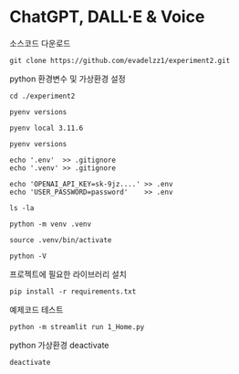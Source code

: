 
# ChatGPT, DALL·E & Voice

소스코드 다운로드

    git clone https://github.com/evadelzz1/experiment2.git

python 환경변수 및 가상환경 설정

    cd ./experiment2

    pyenv versions

    pyenv local 3.11.6

    pyenv versions

    echo '.env'  >> .gitignore
    echo '.venv' >> .gitignore

    echo 'OPENAI_API_KEY=sk-9jz....' >> .env
    echo 'USER_PASSWORD=password'    >> .env

    ls -la

    python -m venv .venv

    source .venv/bin/activate

    python -V

프로젝트에 필요한 라이브러리 설치

    pip install -r requirements.txt

예제코드 테스트

    python -m streamlit run 1_Home.py

python 가상환경 deactivate

    deactivate
